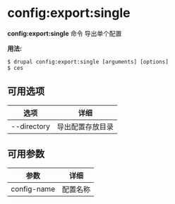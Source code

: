 # config:export:single
**config:export:single** 命令 导出单个配置

**用法:**
```
$ drupal config:export:single [arguments] [options] 
$ ces  
```

## 可用选项
选项 | 详细
-------|-------------
--directory | 导出配置存放目录

## 可用参数
参数 | 详细
---------|-------------
config-name | 配置名称
